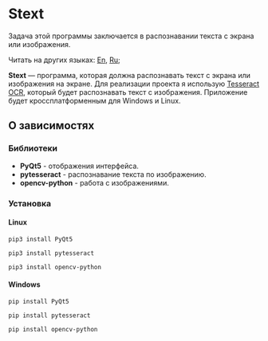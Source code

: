 # Stext

Задача этой программы заключается в распознавании текста с экрана или изображения.

Читать на других языках: [En](https://github.com/Mark-TinZ/Stext/blob/main/README.md), [Ru](https://github.com/Mark-TinZ/Stext/blob/main/README.ru.md);

**Stext** — программа, которая должна распознавать текст с экрана или изображения на экране. Для реализации проекта я использую 
[Tesseract OCR](https://github.com/tesseract-ocr/tesseract), который будет распознавать текст с изображения. 
Приложение будет кроссплатформенным для Windows и Linux.

## О зависимостях
### Библиотеки
 - **PyQt5** - отображения интерфейса.
 - **pytesseract** - распознавание текста по изображению.
 - **opencv-python** - работа с изображениями.

### Установка

#### Linux
```
pip3 install PyQt5
```
```
pip3 install pytesseract
```
```
pip3 install opencv-python
```
#### Windows
```
pip install PyQt5
```
```
pip install pytesseract
```
```
pip install opencv-python
```
